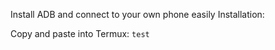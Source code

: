 Install ADB and connect to your own phone easily
Installation:

Copy and paste into Termux:
```test```
